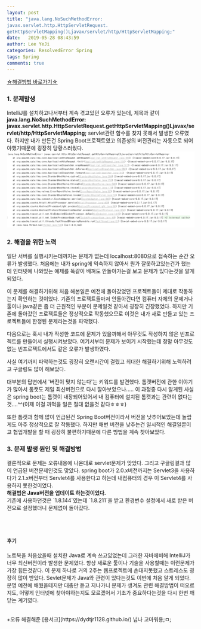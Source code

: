 ```yaml
---
layout: post
title: "java.lang.NoSuchMethodError:
javax.servlet.http.HttpServletRequest.
getHttpServletMapping()Ljavax/servlet/http/HttpServletMapping;"
date:   2019-05-28 08:43:59
author: Lee YeJi
categories: ResolvedError Spring
tags: Spring
comments: true
---
```


<a href="#solution" text-decoration:none >☆해결방법 바로가기☆</a>
<br>

### 1. 문제발생
IntelliJ를 설치하고나서부터 계속 겪고있던 오류가 있는데, 제목과 같이
<b>java.lang.NoSuchMethodError: javax.servlet.http.HttpServletRequest.getHttpServletMapping()Ljavax/servlet/http/HttpServletMapping;</b>
servlet관련 함수를 찾지 못해서 발생한 오류였다. 하지만 내가 만든건 Spring Boot프로젝트였고 의존성의 버전관리는 자동으로 되어야했기때문에 굉장히 당황스러웠다. 
<img src="/image/Error/springboot_version_error/nosuchmethod.PNG">

### 2. 해결을 위한 노력
일단 서버를 실행시키는데까지는 문제가 없는데 localhost:8080으로 접속하는 순간 오류가 발생했다.
처음에는 내가 spring에 익숙하지 않아서 뭔가 잘못하고있는건가 했는데 인터넷에 나와있는 예제를 똑같이 배껴도 안돌아가는걸 보고 문제가 있다는것을 알게되었다.

이 문제를 해결하기위해 처음 해본일은 예전에 돌아갔었던 프로젝트들이 제대로 작동하는지 확인하는 것이었다. 기존의 프로젝트들마저 안돌아간다면 컴퓨터 자체의 문제거나 툴이나 java같은 좀 더 근원적인 부분이 문제일것 같아서 굉장히 긴장했었다. 
하지만 기존에 돌아갔던 프로젝트들은 정상적으로 작동했으므로 이것은 내가 새로 만들고 있는 프로젝트들에 한정된 문제라는것을 파악했다.

다음으로는 혹시 내가 작성한 코드에 문제가 있을까해서 아무것도 작성하지 않은 빈프로젝트를 만들어서 실행시켜보았다. 여기서부터 문제가 보이기 시작했는데 정말 아무것도 없는 빈프로젝트에서도 같은 오류가 발생하였다.

사실 여기까지 파악하는것도 굉장히 오랜시간이 걸렸고 최대한 해결하기위해 노력하려고 구글링도 많이 해보았다.

대부분의 답변에서 '버전이 맞지 않는다'는 키워드를 발견했다. 톰캣버전에 관한 이야기가 많아서 톰캣도 제일 최신버전으로 다시 깔아보았으나..... 이 과정중 다시 알게된 사실은 spring boot는 톰캣이 내장되어있어서 내 컴퓨터에 설치된 톰캣과는 관련이 없다는것....^^(이제 이걸 까먹을 일은 절대 없을것 같다ㅎㅎㅎ)

또한 톰캣과 함께 많이 언급된건 Spring Boot버전이라서 버전을 낮추어보았는데 놀랍게도 아주 정상적으로 잘 작동했다. 하지만 매번 버전을 낮추는건 일시적인 해결일뿐이고 협업개발을 할 때 굉장히 불편하기때문에 다른 방법을 계속 찾아보았다.

<h3 id="solution">3. 문제 발생 원인 및 해결방법</h3>
결론적으로 문제는 오류내용에 나온대로 servlet문제가 맞았다. 그리고 구글링결과 많이 언급된 버전문제인것도 맞았다. spring boot가 2.0.x버전까지는 Servlet3을 사용하다가 2.1.x버전부터 Servlet4를 사용한다고 하는데 내컴퓨터의 경우 이 Servlet4를 사용하지 못한것이었다.
<br>
<b>해결법은 Java버전을 업데이트 하는것이었다.</b>
<br>
기존에 사용하던것은 `1.8.144`였는데 `1.8.211`을 받고 환경변수 설정에서 새로 받은 버전으로 설정했더니 문제없이 돌아갔다.<br>

<br><br>


#### 후기
<p style="text-color: gray">
노트북을 처음샀을때 설치한 Java로 계속 쓰고있었는데 그러한 자바에비해 IntelliJ가 너무 최신버전이라 발생한 문제였다. 항상 새로운 툴이나 기술을 사용할때는 이런문제가 가장 힘든것같다. 이 문제 하나로 거의 2주는 웹프로젝트에 손대지못했고 스트레스도 굉장히 많이 받았다. Sevlet문제가 Java와 관련이 있다는것도 이번에 처음 알게 되었다. 분명 예전에 배웠을테지만 대충만 듣고 지나가니 문제가 생겨도 관련 해결방법이 떠오르지도, 어떻게 인터넷에 찾아야하는지도 모르겠어서 기초가 중요하다는것을 다시 한번 깨닫는 계기였다.
</p>
<br>
+오류 해결해준 [용서크](https://dydtjr1128.github.io/) 넘나 고마워용;ㅁ;
 